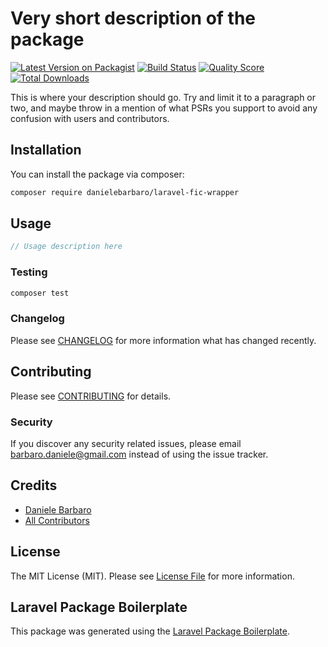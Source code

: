 # Very short description of the package

[![Latest Version on Packagist](https://img.shields.io/packagist/v/danielebarbaro/laravel-fic-wrapper.svg?style=flat-square)](https://packagist.org/packages/danielebarbaro/laravel-fic-wrapper)
[![Build Status](https://img.shields.io/travis/danielebarbaro/laravel-fic-wrapper/master.svg?style=flat-square)](https://travis-ci.org/danielebarbaro/laravel-fic-wrapper)
[![Quality Score](https://img.shields.io/scrutinizer/g/danielebarbaro/laravel-fic-wrapper.svg?style=flat-square)](https://scrutinizer-ci.com/g/danielebarbaro/laravel-fic-wrapper)
[![Total Downloads](https://img.shields.io/packagist/dt/danielebarbaro/laravel-fic-wrapper.svg?style=flat-square)](https://packagist.org/packages/danielebarbaro/laravel-fic-wrapper)

This is where your description should go. Try and limit it to a paragraph or two, and maybe throw in a mention of what PSRs you support to avoid any confusion with users and contributors.

## Installation

You can install the package via composer:

```bash
composer require danielebarbaro/laravel-fic-wrapper
```

## Usage

``` php
// Usage description here
```

### Testing

``` bash
composer test
```

### Changelog

Please see [CHANGELOG](CHANGELOG.md) for more information what has changed recently.

## Contributing

Please see [CONTRIBUTING](CONTRIBUTING.md) for details.

### Security

If you discover any security related issues, please email barbaro.daniele@gmail.com instead of using the issue tracker.

## Credits

- [Daniele Barbaro](https://github.com/danielebarbaro)
- [All Contributors](../../contributors)

## License

The MIT License (MIT). Please see [License File](LICENSE.md) for more information.

## Laravel Package Boilerplate

This package was generated using the [Laravel Package Boilerplate](https://laravelpackageboilerplate.com).